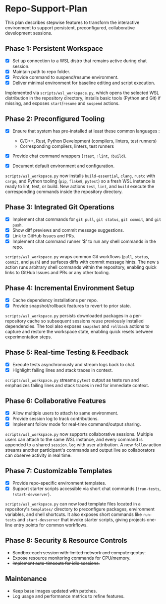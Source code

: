 # Repo-Support-Plan

This plan describes stepwise features to transform the interactive environment to support persistent, preconfigured, collaborative development sessions.

## Phase 1: Persistent Workspace
- [x] Set up connection to a WSL distro that remains active during chat session.
- [x] Maintain path to repo folder.
- [x] Provide command to suspend/resume environment.
- [x] Deliver minimal environment for baseline editing and script execution.

Implemented via `scripts/wsl_workspace.py`, which opens the selected WSL
distribution in the repository directory, installs basic tools (Python and
Git) if missing, and exposes `start`/`resume` and `suspend` actions.

## Phase 2: Preconfigured Tooling
- [x] Ensure that system has pre-installed at least these common languages :
  - C/C++, Rust, Python Development (compilers, linters, test runners)
  - Corresponding compilers, linters, test runners

- [x] Provide chat command wrappers (`!test`, `!lint`, `!build`).
- [x] Document default environment and configuration.

`scripts/wsl_workspace.py` now installs `build-essential`, `clang`, `rustc`
with `cargo`, and Python tooling (`pip`, `flake8`, `pytest`) so a fresh WSL
instance is ready to lint, test, or build.  New actions `test`, `lint`, and
`build` execute the corresponding commands inside the repository directory.

## Phase 3: Integrated Git Operations
- [x] Implement chat commands for `git pull`, `git status`, `git commit`, and `git push`.
- [x] Show diff previews and commit message suggestions.
- [x] Link to GitHub Issues and PRs.
- [x] Implement chat command runner '$' to run any shell commands in the repo.

`scripts/wsl_workspace.py` wraps common Git workflows (`pull`, `status`, `commit`,
and `push`) and surfaces diffs with commit message hints. The new `$` action runs
arbitrary shell commands within the repository, enabling quick links to
GitHub Issues and PRs or any other tooling.

## Phase 4: Incremental Environment Setup
- [x] Cache dependency installations per repo.
- [x] Provide snapshot/rollback features to revert to prior state.

`scripts/wsl_workspace.py` persists downloaded packages in a per-repository
cache so subsequent sessions reuse previously installed dependencies. The tool
also exposes `snapshot` and `rollback` actions to capture and restore the
workspace state, enabling quick resets between experimentation steps.

## Phase 5: Real-time Testing & Feedback
- [x] Execute tests asynchronously and stream logs back to chat.
- [x] Highlight failing lines and stack traces in context.

`scripts/wsl_workspace.py` streams `pytest` output as tests run and
emphasizes failing lines and stack traces in red for immediate context.

## Phase 6: Collaborative Features
- [x] Allow multiple users to attach to same environment.
- [x] Provide session log to track contributions.
- [x] Implement follow mode for real-time command/output sharing.

`scripts/wsl_workspace.py` now supports collaborative sessions. Multiple users
can attach to the same WSL instance, and every command is appended to a shared
`session.log` with user attribution. A new `follow` action streams another
participant's commands and output live so collaborators can observe activity in
real time.

## Phase 7: Customizable Templates
- [x] Provide repo-specific environment templates.
- [x] Support starter scripts accessible via short chat commands (`!run-tests`, `!start-devserver`).

`scripts/wsl_workspace.py` can now load template files located in a repository's
`templates/` directory to preconfigure packages, environment variables, and shell
shortcuts. It also exposes short commands like `run-tests` and `start-devserver`
that invoke starter scripts, giving projects one-line entry points for common
workflows.

## Phase 8: Security & Resource Controls
- ~~Sandbox each session with limited network and compute quotas.~~
- Expose resource monitoring commands for CPU/memory.
- ~~Implement auto-timeouts for idle sessions.~~

## Maintenance
- Keep base images updated with patches.
- Log usage and performance metrics to refine features.
